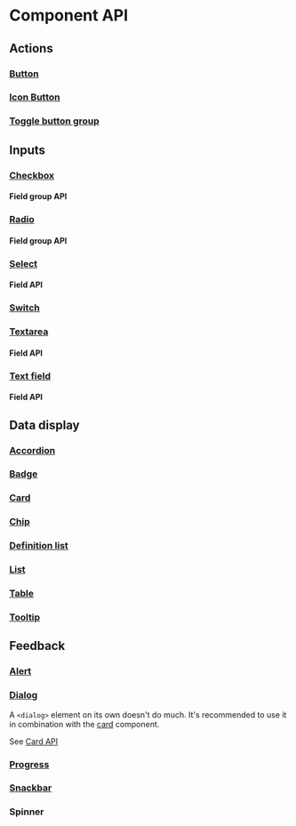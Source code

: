 <style scoped>
	table {
		cursor: default;
	}
	td a {
		color: currentColor;
		cursor: default;
		font-weight: inherit;
		pointer-events: none;
		text-decoration: none;
	}
</style>

# Component API

## Actions

### [Button](/components/actions/button)

<!--@include: ./components/actions/button-api.md -->

### [Icon Button](/components/actions/icon-button)

<!--@include: ./components/actions/icon-button-api.md -->

### [Toggle button group](/components/actions/toggle-button-group)

<!--@include: ./components/actions/toggle-button-group-api.md -->

## Inputs

### [Checkbox](/components/inputs/checkbox)

<!--@include: ./components/inputs/checkbox-radio-api.md -->

#### Field group API

<!--@include: ./components/inputs/field-group-api.md -->

### [Radio](/components/inputs/radio)

<!--@include: ./components/inputs/checkbox-radio-api.md -->

#### Field group API

<!--@include: ./components/inputs/field-group-api.md -->

### [Select](/components/inputs/select)

#### Field API

<!--@include: ./components/inputs/field-api.md -->

### [Switch](/components/inputs/switch)

<!--@include: ./components/inputs/switch-api.md -->

### [Textarea](/components/inputs/textarea)

#### Field API

<!--@include: ./components/inputs/field-api.md -->

### [Text field](/components/inputs/text-field)

#### Field API

<!--@include: ./components/inputs/field-api.md -->

## Data display

### [Accordion](/components/data-display/accordion)

<!--@include: ./components/data-display/accordion-api.md -->

### [Badge](/components/data-display/badge)

<!--@include: ./components/data-display/badge-api.md -->

### [Card](/components/data-display/card)

<!--@include: ./components/data-display/card-api.md -->

### [Chip](/components/data-display/chip)

<!--@include: ./components/data-display/chip-api.md -->

### [Definition list](/components/data-display/definition-list)

<!--@include: ./components/data-display/definition-list-api.md -->

### [List](/components/data-display/list)

<!--@include: ./components/data-display/list-api.md -->

### [Table](/components/data-display/table)

<!--@include: ./components/data-display/table-api.md -->

<h3><span class="badge warning" aria-label="⚠️🚧"><a href="/components/data-display/tooltip">Tooltip</a></span></h3>

## Feedback

### [Alert](/components/feedback/alert)

<!--@include: ./components/feedback/alert-api.md -->

### [Dialog](/components/feedback/dialog)

A `<dialog>` element on its own doesn't do much. It's recommended to use it in combination with the [card](/components/data-display/card) component.

See [Card API](#card)

### [Progress](/components/feedback/progress)

### [Snackbar](/components/feedback/snackbar)

<!--@include: ./components/feedback/snackbar-api.md -->

### Spinner
